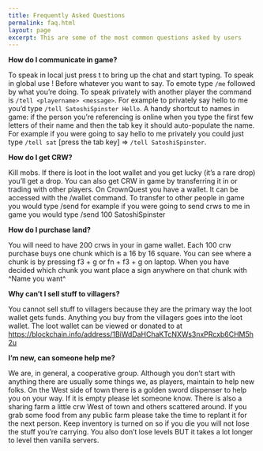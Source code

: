 ```yaml
---
title: Frequently Asked Questions
permalink: faq.html
layout: page
excerpt: This are some of the most common questions asked by users
---
```

**How do I communicate in game?**

To speak in local just press t to bring up the chat and start typing.
To speak in global use ! Before whatever you want to say.
To emote type `/me` followed by what you’re doing.
To speak privately with another player the command is `/tell <playername> <message>`.  For example to privately say hello to me you’d type `/tell SatoshiSpinster Hello`.
A handy shortcut to names in game: if the person you’re referencing is online when you type the first few letters of their name and then the tab key it should auto-populate the name.  For example if you were going to say hello to me privately you could just type `/tell sat` [press the tab key] => `/tell SatoshiSpinster`.

**How do I get CRW?**

Kill mobs.  If there is loot in the loot wallet and you get lucky (it’s a rare drop) you’ll get a drop.
You can also get CRW in game by transferring it in or trading with other players.
On CrownQuest you have a wallet.  It can be accessed with the /wallet command.
To transfer to other people in game you would type /send <the amount in crws> <player name or CRW address> for example if you were going to send crws to me in game you would type /send 100 SatoshiSpinster

**How do I purchase land?**

You will need to have 200 crws in your in game wallet.  Each 100 crw purchase buys one chunk which is a 16 by 16 square.  You can see where a chunk is by pressing f3 + g or fn + f3 + g on laptop.  When you have decided which chunk you want place a sign anywhere on that chunk with ^Name you want^

**Why can’t I sell stuff to villagers?**

You cannot sell stuff to villagers because they are the primary way the loot wallet gets funds.  Anything you buy from the villagers goes into the loot wallet.  The loot wallet can be viewed or donated to at https://blockchain.info/address/1BiWdDaHChaKTcNXWs3nxPRcxb6CHM5h2u

**I’m new, can someone help me?**

We are, in general, a cooperative group.  Although you don’t start with anything there are usually some things we, as players, maintain to help new folks.  On the West side of town there is a golden sword dispenser to help you on your way.  If it is empty please let someone know.
There is also a sharing farm a little crw West of town and others scattered around.  If you grab some food from any public farm please take the time to replant it for the next person.
Keep inventory is turned on so if you die you will not lose the stuff you’re carrying.  You also don’t lose levels BUT it takes a lot longer to level then vanilla servers.